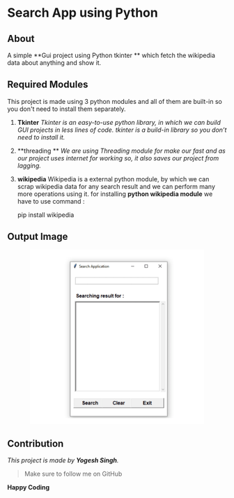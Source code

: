 # Search App using Python


## About
A simple **Gui project using Python tkinter ** which fetch the wikipedia data about anything and show it.

## Required Modules
This project is made using 3 python modules and all of them are built-in so you don't need to install them separately.
1. **Tkinter** 
_Tkinter is an easy-to-use python library, in which we can build GUI projects in less lines of code.
tkinter is a build-in library so you don’t need to install it._

2. **threading **
_We are using Threading module for make our fast and as our project uses internet for working so, it also saves our project from lagging._

3.  **wikipedia**
Wikipedia is a external python module, by which we can scrap wikipedia data for any search result and we can perform many more operations using it.
for installing  **python wikipedia module**  we have to use command :

    pip install wikipedia

## Output Image
<p align="center">
<img src="https://github.com/yogeshsinghgit/SearchApp/blob/master/1-2-1024x1024.png" alt="Project Image" width="400" height="400"/>
</p>

## Contribution
_This project is made by **Yogesh Singh**._


> Make sure to follow me on GitHub

**Happy Coding**
